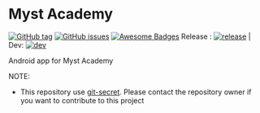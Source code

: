 # Myst Academy

[![GitHub tag](https://img.shields.io/github/tag/yangmenghan/MystAcademy.svg)](https://GitHub.com/yangmenghan/MystAcademy/tags/)
[![GitHub issues](https://img.shields.io/github/issues/yangmenghan/MystAcademy.svg)](https://GitHub.com/yangmenghan/MystAcademy/issues/)
[![Awesome Badges](https://img.shields.io/badge/badges-awesome-green.svg)](https://github.com/Naereen/badges)
Release : [![release](https://www.bitrise.io/app/5e2e4f52c7299012/status.svg?token=zJuuEMtxBpUt976CUBTbAQ&branch=master)](https://www.bitrise.io/app/5e2e4f52c7299012)
| Dev: [![dev](https://www.bitrise.io/app/5e2e4f52c7299012/status.svg?token=zJuuEMtxBpUt976CUBTbAQ&branch=dev)](https://www.bitrise.io/app/5e2e4f52c7299012)

Android app for Myst Academy

NOTE:
- This repository use [git-secret](http://git-secret.io/). Please contact the repository owner if you want to contribute to this project

